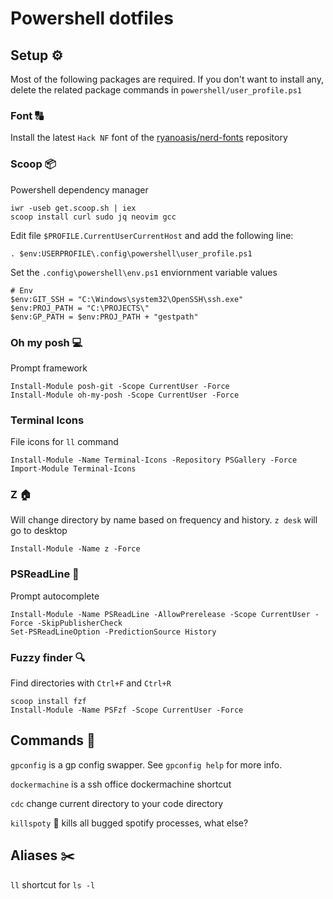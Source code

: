 # Powershell dotfiles
## Setup ⚙
Most of the following packages are required. If you don't want to install any, delete the related package commands in `powershell/user_profile.ps1`

### Font 🔠
Install the latest `Hack NF` font of the [ryanoasis/nerd-fonts](https://github.com/ryanoasis/nerd-fonts) repository


### Scoop 📦
Powershell dependency manager
```
iwr -useb get.scoop.sh | iex
scoop install curl sudo jq neovim gcc
```

Edit file `$PROFILE.CurrentUserCurrentHost` and add the following line:
```
. $env:USERPROFILE\.config\powershell\user_profile.ps1
```

Set the `.config\powershell\env.ps1` enviornment variable values
```
# Env
$env:GIT_SSH = "C:\Windows\system32\OpenSSH\ssh.exe"
$env:PROJ_PATH = "C:\PROJECTS\"
$env:GP_PATH = $env:PROJ_PATH + "gestpath"
```

### Oh my posh 💻
Prompt framework
```
Install-Module posh-git -Scope CurrentUser -Force
Install-Module oh-my-posh -Scope CurrentUser -Force
```

### Terminal Icons
File icons for `ll` command
```
Install-Module -Name Terminal-Icons -Repository PSGallery -Force
Import-Module Terminal-Icons
```

### Z 🏠
Will change directory by name based on frequency and history. `z desk` will go to desktop

```
Install-Module -Name z -Force
```

### PSReadLine 🔮
Prompt autocomplete

```
Install-Module -Name PSReadLine -AllowPrerelease -Scope CurrentUser -Force -SkipPublisherCheck
Set-PSReadLineOption -PredictionSource History
```

### Fuzzy finder 🔍
Find directories with `Ctrl+F` and `Ctrl+R`
```
scoop install fzf
Install-Module -Name PSFzf -Scope CurrentUser -Force
```

## Commands 🤖
`gpconfig` is a gp config swapper. See `gpconfig help` for more info.

`dockermachine` is a ssh office dockermachine shortcut

`cdc` change current directory to your code directory

`killspoty` 🔪 kills all bugged spotify processes, what else?

## Aliases ✂️
`ll` shortcut for `ls -l`
